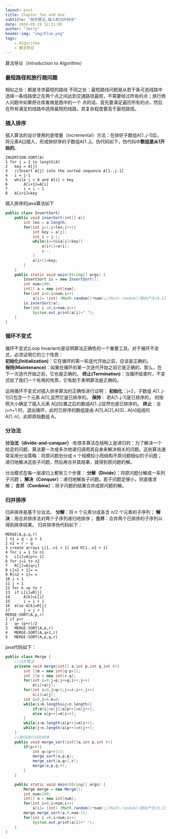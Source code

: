 ```yaml
---
layout: post
title: Chapter Two and One
subtitle: "排序算法,插入和归并排序"
date: 2016-09-28 12:11:05
author: "Jerry"
header-img: "img/blue.png"
tags: 
    - Algorithm
    - 算法导论
---
```


算法导论（Introduction to Algorithm）

### 最短路径和旅行商问题

相似之处：都是寻求最短的路线
不同之处：最短路线问题是从若干条可选线路中选择一条线路使之在两个点之间达到交通路径最短，不需要经过所有的点；旅行商人问题中如果把仓库看做是图中的一个
点的话，首先要满足遍历所有的点，然后在所有满足的线路中选择最短的线路，其复杂程度要高于最短路径。

### 插入排序

插入算法的设计使用的是增量（incremental）方法：在排好子数组A[1..j-1]后，将元素A[j]插入，形成排好序的子数组A[1..j]。伪代码如下，伪代码中**数组是从1开始的**。

```
INSERTION-SORT(A)
1 for j = 2 to length[A]
2   key = A[j]
3   //Insert A[j] into the sorted sequence A[1..j-1]
4   i = j-1
5   while i > 0 and A[i] > key
6       A[i+1]=A[i]
7       i = i − 1
8   A[i+1]=key
```

插入排序的java算法如下

```java
public class InsertSort{
    public void inserSort(int[] a){
        int len = a.length;
        for(int j=1;j<len;j++){
            int key = a[j];
            int i = j-1;
            while(i>=0&&a[i]>key){
                a[i+1]=a[i];
                i--;
            }
            a[i+1]=key;
        }
    }
    public static void main(String[] args) {
        InsertSort is = new InsertSort();
        int num=100;
        int[] a = new int[num];
        for(int i=0;i<num;i++)
            a[i]= (int) (Math.random()*num);//Math.random()随机产生[0,1]的双精度浮点数
        is.inserSort(a);
        for(int i =0;i<num;i++)
            System.out.print(a[i]+" ");
    }
}
```

### 循环不变式

循环不变式(Loop Invariant)是证明算法正确性的一个重要工具。对于循环不变式，必须证明它的三个性质：<br>
**初始化(Initialization)**：它在循环的第一轮迭代开始之前，应该是正确的。 <br>
**保持(Maintenance)**：如果在循环的某一次迭代开始之前它是正确的，那么，在下一次迭代开始之前，它也是正确的。
**终止(Termination)**：当循环结束时，不变式给了我们一个有用的性质，它有助于表明算法是正确的。 <br>

运用循环不变式对插入排序算法的正确性进行证明：
**初始化**：j=2，子数组 A[1..j-1]只包含一个元素 A[1],显然它是已排序的。
**保持**： 若A[1..j-1]是已排序的， 则按照大小确定了插入元素 A[j]位置之后的数组A[1..j]显然也是已排序的。
**终止**：当 j=n+1 时，退出循环，此时已排序的数组是由 A[1],A[2],A[3]…A[n]组成的A[1..n]，此即原始数组 A。

### 分治法

**分治法（divide-and-conquer）**:有很多算法在结构上是递归的：为了解决一个给定的问题，算法要一次戒多次地递归调用其自身来解决相关的问题。这些算法通常采用分治策略：将原问题划分成 n 个规模较小而结构不原问题相似的子问题；递归地解决这些子问题，然后再合并其结果，就得到原问题的解。

分治模式在每一层递归上都有三个步骤：
**分解（Divide）**：将原问题分解成一系列子问题；
**解决（Conquer）**：递归地解各子问题。若子问题足够小，则直接求解；
**合并（Combine）**：将子问题的结果合并成原问题的解。

### 归并排序

归并排序是基于分治法。
**分解**：将 n 个元素分成各含 n/2 个元素的子序列；
**解决**：用合并排序法对两个子序列递归地排序；
**合并**：合并两个已排序的子序列以得到排序结果。
归并排序伪代码如下：

```
MERGE(A,p,q,r)
1 n1 = q − p + 1
2 n2 = r − q
3 create arrays L[1..n1 + 1] and R[1..n2 + 1]
4 for i = 1 to n1
5   L[i]=A[p+i-1]
6 for j=1 to n2
7   R[j]=A[q+j]
8 L[n1 + 1]= ∞
9 R[n2 + 1]= ∞
10 i = 1
11 j = 1
12 for k =p to r
13  if L[i]≤R[j]
14      A[k]=L[i]
15      i = i + 1
16  else A[k]=R[j]
17      j = j + 1
MERGE-SORT(A,p,r)
1 if p<r
2   q= (p+r)/2
3   MERGE-SORT(A,p,r)
4   MERGE-SORT(A,q+1,r)
5   MERGE-SORT(A,p,q,r)
```

java代码如下：

```java
public class Merge {
    //归并算法
    private void merge(int[] a,int p,int q,int r){
        int []m = new int[q-p+1];
        int []n = new int[r-q];
        for(int i=0,j=p;j<=q;i++,j++)
            m[i]=a[j];
        for(int i=0,j=q+1;j<=r;i++,j++)
            n[i]=a[j];
        int i=0,j=0,k=0;
        while(i<m.length&&j<n.length){
            if(m[i]>n[j])a[p++]=n[j++];
            else a[p++]=m[i++];
        }
        while(i<m.length)a[p++]=m[i++];
        while(j<n.length)a[p++]=n[j++];
    }
    //递归进行归并排序
    public void merge_sort(int[]a,int p,int r){
        if(p<r){
            int q=(p+r)/2;
            merge_sort(a,p,q);
            merge_sort(a,q+1,r);
            merge(a,p,q,r);
        }
    }

    public static void main(String[] args) {
        Merge merge = new Merge();
        int num=100;
        int[] a = new int[num];
        for(int i=0;i<num;i++)
            a[i]= (int) (Math.random()*num);//Math.random()随机产生[0,1]的双精度浮点数
        merge.merge_sort(a,0,num-1);
        for(int i =0;i<num;i++)
            System.out.print(a[i]+" ");
    }
}
```